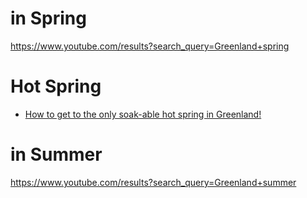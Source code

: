 # in Spring
https://www.youtube.com/results?search_query=Greenland+spring

# Hot Spring
- [How to get to the only soak-able hot spring in Greenland!](https://youtu.be/kwzKgODBUZI)

# in Summer
https://www.youtube.com/results?search_query=Greenland+summer
